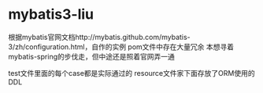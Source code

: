 mybatis3-liu
============

根据mybatis官网文档http://mybatis.github.com/mybatis-3/zh/configuration.html，自作的实例
pom文件中存在大量冗余
本想寻着mybatis-spring的步伐走，但中途还是照着官网弄一通

test文件里面的每个case都是实际通过的
resource文件家下面存放了ORM使用的DDL

